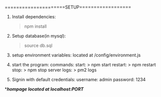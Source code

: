 =====================SETUP==================

1) Install dependencies:
    > npm install

2) Setup database(in mysql):
    > source db.sql 

3) setup environment variables:
    located at /config/environment.js

4) start the program:
    commands:
        start: > npm start
        restart: > npm restart
        stop: > npm stop
        server logs: > pm2 logs

5) Signin with default credentials:
    username: admin
    password: 1234


****hompage located at localhost:PORT***
